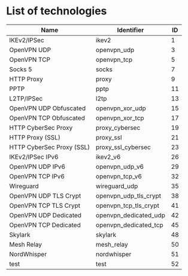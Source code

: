 # List of technologies

Name | Identifier | ID
--- | --- | ---
IKEv2/IPSec | ikev2 | 1
OpenVPN UDP | openvpn_udp | 3
OpenVPN TCP | openvpn_tcp | 5
Socks 5 | socks | 7
HTTP Proxy | proxy | 9
PPTP | pptp | 11
L2TP/IPSec | l2tp | 13
OpenVPN UDP Obfuscated | openvpn_xor_udp | 15
OpenVPN TCP Obfuscated | openvpn_xor_tcp | 17
HTTP CyberSec Proxy | proxy_cybersec | 19
HTTP Proxy (SSL) | proxy_ssl | 21
HTTP CyberSec Proxy (SSL) | proxy_ssl_cybersec | 23
IKEv2/IPSec IPv6 | ikev2_v6 | 26
OpenVPN UDP IPv6 | openvpn_udp_v6 | 29
OpenVPN TCP IPv6 | openvpn_tcp_v6 | 32
Wireguard | wireguard_udp | 35
OpenVPN UDP TLS Crypt | openvpn_udp_tls_crypt | 38
OpenVPN TCP TLS Crypt | openvpn_tcp_tls_crypt | 41
OpenVPN UDP Dedicated | openvpn_dedicated_udp | 42
OpenVPN TCP Dedicated | openvpn_dedicated_tcp | 45
Skylark | skylark | 48
Mesh Relay | mesh_relay | 50
NordWhisper | nordwhisper | 51
test | test | 52

